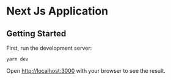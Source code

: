 # Next Js Application

## Getting Started

First, run the development server:

```bash
yarn dev
```

Open [http://localhost:3000](http://localhost:3000) with your browser to see the result.
